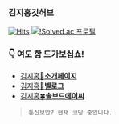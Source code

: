 ### 김지홍**깃허브**
[![Hits](https://hits.seeyoufarm.com/api/count/incr/badge.svg?url=https%3A%2F%2Fgithub.com%2Fjihongeek&count_bg=%2379C83D&title_bg=%23555555&icon=&icon_color=%23E7E7E7&title=HITS&edge_flat=false)](https://hits.seeyoufarm.com)
[![!Solved.ac 프로필](http://mazassumnida.wtf/api/mini/generate_badge?boj=algoitni)](https://solved.ac/algoitni)
### 👇 **여도 함 드가보십쇼!**
* [김지홍🍅**소개페이지**](https://me.jihongeek.com)
* [김지홍🍁**벨로그**](https://velog.io/@jihongeek)
* [김지홍🍀**솔브드에이씨**](https://solved.ac/profile/algoitni)
> `통신보안? 현재 코딩 중입니다.`